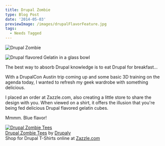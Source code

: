 ```yaml
---
title: Drupal Zombie
type: Blog Post
date: '2014-05-03'
previewImage: /images/drupalFlavorFeature.jpg
tags:
  - Needs Tagged
---
```

![Drupal Zombie](/images/drupalFlavor.jpg)

![Drupal flavored Gelatin in a glass bowl](/images/drupalFlavor.jpg)

The best way to absorb Drupal knowledge is to eat Drupal for breakfast...

With a DrupalCon Austin trip coming up and some basic 3D training on the agenda today, I wanted to refresh my geek wardrobe with something delicious.

I placed an order at Zazzle.com, also creating a little store to share the design with you. When viewed on a shirt, it offers the illusion that you're being fed delicious Drupal flavored gelatin cubes.

Mmmm. Blue flavor!

[![Drupal Zombie Tees](http://rlv.zcache.com/drupal_zombie_tees-r8b2f0fe8c0684d8aa38cafb7675c0e72_8nax2_325.jpg?bg=0xffffff)](http://www.zazzle.com/drupal_zombie_tees-235502091805056460?rf=238637089384083499)  
[Drupal Zombie Tees](http://www.zazzle.com/drupal_zombie_tees-235502091805056460?rf=238637089384083499) by [Drupaly](http://www.zazzle.com/drupaly*)  
Shop for Drupal T-Shirts online at [Zazzle.com](http://www.zazzle.com/drupal+tshirts?rf=238637089384083499)
